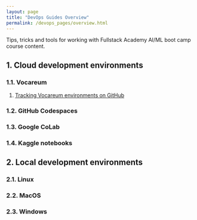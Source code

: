 ```yaml
---
layout: page
title: "DevOps Guides Overview"
permalink: /devops_pages/overview.html
---
```


Tips, tricks and tools for working with Fullstack Academy AI/ML boot camp course content.

## 1. Cloud development environments

### 1.1. Vocareum

1. [Tracking Vocareum environments on GitHub](https://gperdrizet.github.io/FSA_devops/devops_pages/vocareum.html)

### 1.2. GitHub Codespaces

### 1.3. Google CoLab

### 1.4. Kaggle notebooks

## 2. Local development environments

### 2.1. Linux

### 2.2. MacOS

### 2.3. Windows
